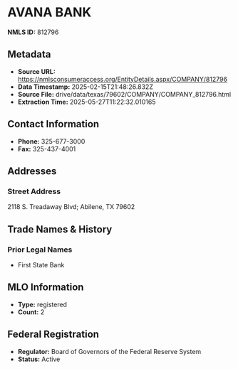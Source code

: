 # AVANA BANK

**NMLS ID:** 812796

## Metadata
- **Source URL:** https://nmlsconsumeraccess.org/EntityDetails.aspx/COMPANY/812796
- **Data Timestamp:** 2025-02-15T21:48:26.832Z
- **Source File:** drive/data/texas/79602/COMPANY/COMPANY_812796.html
- **Extraction Time:** 2025-05-27T11:22:32.010165

## Contact Information
- **Phone:** 325-677-3000
- **Fax:** 325-437-4001

## Addresses
### Street Address
2118 S. Treadaway Blvd; Abilene, TX 79602

## Trade Names & History
### Prior Legal Names
- First State Bank

## MLO Information
- **Type:** registered
- **Count:** 2

## Federal Registration
- **Regulator:** Board of Governors of the Federal Reserve System
- **Status:** Active
